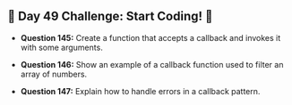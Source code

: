 ## 🚀 Day 49 Challenge: Start Coding! 🚀

- **Question 145:** Create a function that accepts a callback and invokes it with some arguments.

- **Question 146:** Show an example of a callback function used to filter an array of numbers.

- **Question 147:** Explain how to handle errors in a callback pattern.
